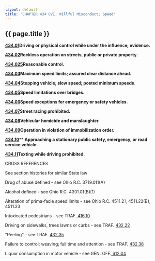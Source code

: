```yaml
---
layout: default
title: "CHAPTER 434 OVI; Willful Misconduct; Speed"
---
```


{{ page.title }}
----------------

[**434.01**](209cd826.html)**Driving or physical control while under the influence; evidence.**

[**434.02**](214354cc.html)**Reckless operation on streets, public or private property.**

[**434.025**](21519022.html)**Reasonable control.**

[**434.03**](21576109.html)**Maximum speed limits; assured clear distance ahead.**

[**434.04**](2199f40c.html)**Stopping vehicle; slow speed; posted minimum speeds.**

[**434.05**](21a3f73b.html)**Speed limitations over bridges.**

[**434.06**](21abc535.html)**Speed exceptions for emergency or safety vehicles.**

[**434.07**](21ae0132.html)**Street racing prohibited.**

[**434.08**](21b6685c.html)**Vehicular homicide and manslaughter.**

[**434.09**](21cb9299.html)**Operation in violation of immobilization order.**

[**434.10**](21d31cc2.html)** **Approaching a stationary public safety, emergency, or road service vehicle.**

[**434.11**](21dfe5f3.html)**Texting while driving prohibited.**

CROSS REFERENCES

See section histories for similar State law

Drug of abuse defined - see Ohio R.C. 3719.011(A)

Alcohol defined - see Ohio R.C. 4301.01(B)(1)

Alteration of prima-facie speed limits - see Ohio R.C. 4511.21, 4511.22(B), 4511.23

Intoxicated pedestrians - see TRAF.[ 416.10](1e9b838f.html)

Driving on sidewalks, trees lawns or curbs - see TRAF. [432.22](1fd8b883.html)

 "Peeling" - see TRAF. [432.35](204eb9af.html)

Failure to control; weaving; full time and attention - see TRAF. [432.38](205d78e0.html)

Liquor consumption in motor vehicle - see GEN. OFF.[ 612.04](2b4c42c6.html)